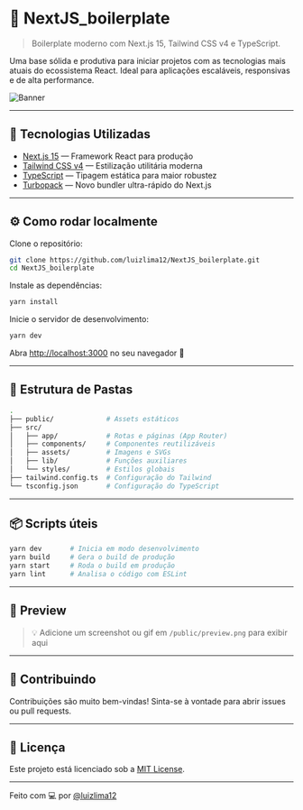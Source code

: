 # 🚀 NextJS_boilerplate

> Boilerplate moderno com Next.js 15, Tailwind CSS v4 e TypeScript.

Uma base sólida e produtiva para iniciar projetos com as tecnologias mais atuais do ecossistema React. Ideal para aplicações escaláveis, responsivas e de alta performance.

![Banner](https://raw.githubusercontent.com/luizlima12/NextJS_boilerplate/main/public/preview.png)

---

## 💠 Tecnologias Utilizadas

- [Next.js 15](https://nextjs.org/) — Framework React para produção
- [Tailwind CSS v4](https://tailwindcss.com/blog/tailwindcss-v4) — Estilização utilitária moderna
- [TypeScript](https://www.typescriptlang.org/) — Tipagem estática para maior robustez
- [Turbopack](https://turbo.build/pack) — Novo bundler ultra-rápido do Next.js

---

## ⚙️ Como rodar localmente

Clone o repositório:

```bash
git clone https://github.com/luizlima12/NextJS_boilerplate.git
cd NextJS_boilerplate
```

Instale as dependências:

```bash
yarn install
```

Inicie o servidor de desenvolvimento:

```bash
yarn dev
```

Abra [http://localhost:3000](http://localhost:3000) no seu navegador 🚀

---

## 📁 Estrutura de Pastas

```bash
.
├── public/             # Assets estáticos
├── src/
│   ├── app/            # Rotas e páginas (App Router)
│   ├── components/     # Componentes reutilizáveis
│   ├── assets/         # Imagens e SVGs
│   ├── lib/            # Funções auxiliares
│   └── styles/         # Estilos globais
├── tailwind.config.ts  # Configuração do Tailwind
└── tsconfig.json       # Configuração do TypeScript
```

---

## 📦 Scripts úteis

```bash
yarn dev       # Inicia em modo desenvolvimento
yarn build     # Gera o build de produção
yarn start     # Roda o build em produção
yarn lint      # Analisa o código com ESLint
```

---

## 📸 Preview

> 💡 Adicione um screenshot ou gif em `/public/preview.png` para exibir aqui

---

## 🤝 Contribuindo

Contribuições são muito bem-vindas! Sinta-se à vontade para abrir issues ou pull requests.

---

## 📄 Licença

Este projeto está licenciado sob a [MIT License](LICENSE).

---

Feito com 💻 por [@luizlima12](https://github.com/luizlima12)
